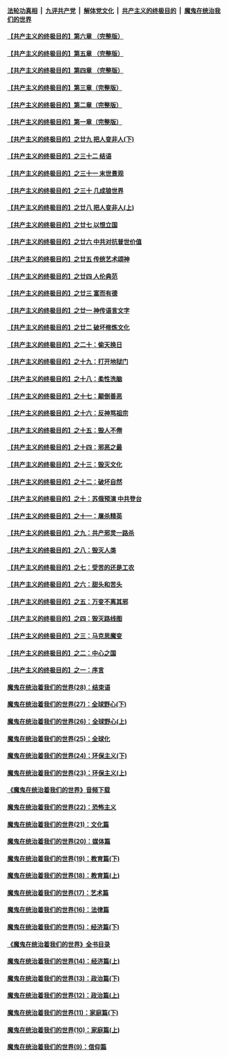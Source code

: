 

####  [法轮功真相](../../../../basic/blob/master/README.md?t=06031601) &nbsp;|&nbsp; [九评共产党](../../../../9ping.md/blob/master/README.md?t=06031601) &nbsp;|&nbsp; [解体党文化](../../../../jtdwh.md/blob/master/README.md?t=06031601)  &nbsp;|&nbsp; [共产主义的终极目的](../../../../gczydzjmd.md/blob/master/README.md?t=06031601) &nbsp;|&nbsp; [魔鬼在统治我们的世界](../../../../mgztzwmdsj.md/blob/master/README.md?t=06031601) 

#### [【共产主义的终极目的】第六章 （完整版）](../pages/nsc422/n11428913.md?t=06031601) 

#### [【共产主义的终极目的】第五章 （完整版）](../pages/nsc422/n11428912.md?t=06031601) 

#### [【共产主义的终极目的】第四章 （完整版）](../pages/nsc422/n11428907.md?t=06031601) 

#### [【共产主义的终极目的】第三章（完整版）](../pages/nsc422/n11428848.md?t=06031601) 

#### [【共产主义的终极目的】第二章（完整版）](../pages/nsc422/n11428831.md?t=06031601) 

#### [【共产主义的终极目的】第一章（完整版）](../pages/nsc422/n11417651.md?t=06031601) 

#### [【共产主义的终极目的】之廿九 把人变非人(下)](../pages/nsc422/n11344140.md?t=06031601) 

#### [【共产主义的终极目的】之三十二 结语](../pages/nsc422/n11360535.md?t=06031601) 

#### [【共产主义的终极目的】之三十一 末世景观](../pages/nsc422/n11351129.md?t=06031601) 

#### [【共产主义的终极目的】之三十 几成狼世界](../pages/nsc422/n11348280.md?t=06031601) 

#### [【共产主义的终极目的】之廿八 把人变非人(上)](../pages/nsc422/n11340492.md?t=06031601) 

#### [【共产主义的终极目的】之廿七 以恨立国](../pages/nsc422/n11336944.md?t=06031601) 

#### [【共产主义的终极目的】之廿六 中共对抗普世价值](../pages/nsc422/n11324785.md?t=06031601) 

#### [【共产主义的终极目的】之廿五 传统艺术颂神](../pages/nsc422/n11296396.md?t=06031601) 

#### [【共产主义的终极目的】之廿四 人伦典范](../pages/nsc422/n11296397.md?t=06031601) 

#### [【共产主义的终极目的】之廿三 富而有德](../pages/nsc422/n11283598.md?t=06031601) 

#### [【共产主义的终极目的】之廿一 神传语言文字](../pages/nsc422/n11263265.md?t=06031601) 

#### [【共产主义的终极目的】之廿二 破坏修炼文化](../pages/nsc422/n11245728.md?t=06031601) 

#### [【共产主义的终极目的】之二十：偷天换日](../pages/nsc422/n11238846.md?t=06031601) 

#### [【共产主义的终极目的】之十九：打开地狱门](../pages/nsc422/n11206376.md?t=06031601) 

#### [【共产主义的终极目的】之十八：柔性洗脑](../pages/nsc422/n11199994.md?t=06031601) 

#### [【共产主义的终极目的】之十七：颠倒善恶](../pages/nsc422/n11179782.md?t=06031601) 

#### [【共产主义的终极目的】之十六：反神骂祖宗](../pages/nsc422/n11166798.md?t=06031601) 

#### [【共产主义的终极目的】之十五：毁人不倦](../pages/nsc422/n11166792.md?t=06031601) 

#### [【共产主义的终极目的】之十四：邪恶之最](../pages/nsc422/n11150249.md?t=06031601) 

#### [【共产主义的终极目的】之十三：毁灭文化](../pages/nsc422/n11135227.md?t=06031601) 

#### [【共产主义的终极目的】之十二：破坏自然](../pages/nsc422/n11135214.md?t=06031601) 

#### [【共产主义的终极目的】之十：苏俄预演 中共登台](../pages/nsc422/n11118424.md?t=06031601) 

#### [【共产主义的终极目的】之十一：屠杀精英](../pages/nsc422/n11118442.md?t=06031601) 

#### [【共产主义的终极目的】之九：共产邪灵一路杀](../pages/nsc422/n11114139.md?t=06031601) 

#### [【共产主义的终极目的】之八：毁灭人类](../pages/nsc422/n11108503.md?t=06031601) 

#### [【共产主义的终极目的】之七：受苦的还是工农](../pages/nsc422/n11101809.md?t=06031601) 

#### [【共产主义的终极目的】之六：甜头和苦头](../pages/nsc422/n11096971.md?t=06031601) 

#### [【共产主义的终极目的】之五：万变不离其邪](../pages/nsc422/n11091285.md?t=06031601) 

#### [【共产主义的终极目的】之四：毁灭路线图](../pages/nsc422/n11086284.md?t=06031601) 

#### [【共产主义的终极目的】之三：马克思魔变](../pages/nsc422/n11061941.md?t=06031601) 

#### [【共产主义的终极目的】之二：中心之国](../pages/nsc422/n11047728.md?t=06031601) 

#### [【共产主义的终极目的】之一：序言](../pages/nsc422/n11086077.md?t=06031601) 

#### [魔鬼在统治着我们的世界(28)：结束语](../pages/nsc422/n10936246.md?t=06031601) 

#### [魔鬼在统治着我们的世界(27)：全球野心(下)](../pages/nsc422/n10928319.md?t=06031601) 

#### [魔鬼在统治着我们的世界(26)：全球野心(上)](../pages/nsc422/n10900318.md?t=06031601) 

#### [魔鬼在统治着我们的世界(25)：全球化](../pages/nsc422/n10788205.md?t=06031601) 

#### [魔鬼在统治着我们的世界(24)：环保主义(下)](../pages/nsc422/n10695307.md?t=06031601) 

#### [魔鬼在统治着我们的世界(23)：环保主义(上)](../pages/nsc422/n10688613.md?t=06031601) 

#### [《魔鬼在统治着我们的世界》音频下载](../pages/nsc422/n10635553.md?t=06031601) 

#### [魔鬼在统治着我们的世界(22)：恐怖主义](../pages/nsc422/n10614727.md?t=06031601) 

#### [魔鬼在统治着我们的世界(21)：文化篇](../pages/nsc422/n10597706.md?t=06031601) 

#### [魔鬼在统治着我们的世界(20)：媒体篇](../pages/nsc422/n10586579.md?t=06031601) 

#### [魔鬼在统治着我们的世界(19)：教育篇(下)](../pages/nsc422/n10564808.md?t=06031601) 

#### [魔鬼在统治着我们的世界(18)：教育篇(上)](../pages/nsc422/n10526970.md?t=06031601) 

#### [魔鬼在统治着我们的世界(17)：艺术篇](../pages/nsc422/n10499093.md?t=06031601) 

#### [魔鬼在统治着我们的世界(16)：法律篇](../pages/nsc422/n10485969.md?t=06031601) 

#### [魔鬼在统治着我们的世界(15)：经济篇(下)](../pages/nsc422/n10469975.md?t=06031601) 

#### [《魔鬼在统治着我们的世界》全书目录](../pages/nsc422/n10464261.md?t=06031601) 

#### [魔鬼在统治着我们的世界(14)：经济篇(上)](../pages/nsc422/n10457370.md?t=06031601) 

#### [魔鬼在统治着我们的世界(13)：政治篇(下)](../pages/nsc422/n10448270.md?t=06031601) 

#### [魔鬼在统治着我们的世界(12)：政治篇(上)](../pages/nsc422/n10444576.md?t=06031601) 

#### [魔鬼在统治着我们的世界(11)：家庭篇(下)](../pages/nsc422/n10440961.md?t=06031601) 

#### [魔鬼在统治着我们的世界(10)：家庭篇(上)](../pages/nsc422/n10435448.md?t=06031601) 

#### [魔鬼在统治着我们的世界(9)：信仰篇](../pages/nsc422/n10432159.md?t=06031601) 

